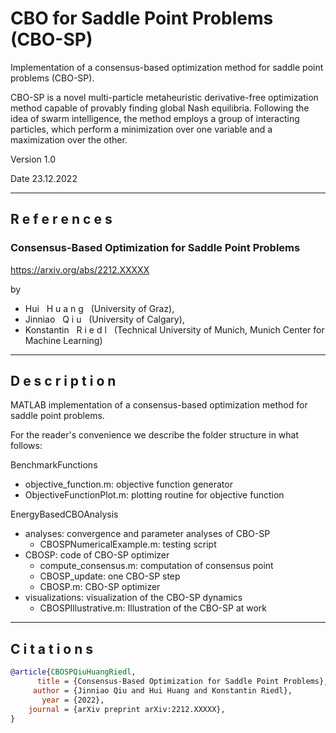 # CBO for Saddle Point Problems (CBO-SP)
Implementation of a consensus-based optimization method for saddle point problems (CBO-SP).

CBO-SP is a novel multi-particle metaheuristic derivative-free optimization method capable of provably finding global Nash equilibria. Following the idea of swarm intelligence, the method employs a group of interacting particles, which perform a minimization over one variable and a maximization over the other.

Version 1.0

Date 23.12.2022

------

## R e f e r e n c e s

### Consensus-Based Optimization for Saddle Point Problems

https://arxiv.org/abs/2212.XXXXX

by

- Hui &nbsp; H u a n g &nbsp; (University of Graz), 
- Jinniao &nbsp; Q i u &nbsp; (University of Calgary),
- Konstantin &nbsp; R i e d l &nbsp; (Technical University of Munich, Munich Center for Machine Learning)

------

## D e s c r i p t i o n

MATLAB implementation of a consensus-based optimization method for saddle point problems.

For the reader's convenience we describe the folder structure in what follows:

BenchmarkFunctions
* objective_function.m: objective function generator
* ObjectiveFunctionPlot.m: plotting routine for objective function

EnergyBasedCBOAnalysis
* analyses: convergence and parameter analyses of CBO-SP
    * CBOSPNumericalExample.m: testing script
* CBOSP: code of CBO-SP optimizer
    * compute_consensus.m: computation of consensus point
    * CBOSP_update: one CBO-SP step
    * CBOSP.m: CBO-SP optimizer
* visualizations: visualization of the CBO-SP dynamics
    * CBOSPIllustrative.m: Illustration of the CBO-SP at work

------

## C i t a t i o n s

```bibtex
@article{CBOSPQiuHuangRiedl,
      title = {Consensus-Based Optimization for Saddle Point Problems},
     author = {Jinniao Qiu and Hui Huang and Konstantin Riedl},
       year = {2022},
    journal = {arXiv preprint arXiv:2212.XXXXX},
}
```
